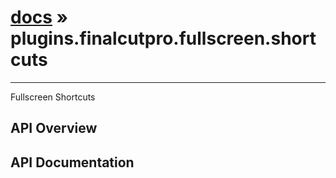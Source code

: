 # [docs](index.md) » plugins.finalcutpro.fullscreen.shortcuts
---

Fullscreen Shortcuts

## API Overview

## API Documentation

